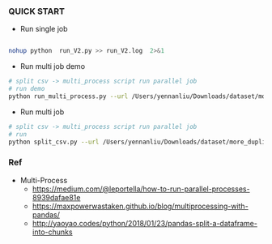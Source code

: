 ### QUICK START

- Run single job 
```bash 

nohup python  run_V2.py >> run_V2.log  2>&1 

```

- Run multi job demo

```bash 
# split csv -> multi_process script run parallel job 
# run demo
python run_multi_process.py --url /Users/yennanliu/Downloads/dataset/more_duplicated_products.csv  --script test.py --process 4  --url /Users/yennanliu/Downloads/dataset/more_duplicated_products.csv
```

- Run multi job 

```bash
# split csv -> multi_process script run parallel job 
# run 
python split_csv.py --url /Users/yennanliu/Downloads/dataset/more_duplicated_products.csv --chunk_size 10 && python run_multi_process.py 

```

### Ref 

- Multi-Process 
	- https://medium.com/@leportella/how-to-run-parallel-processes-8939dafae81e
	- https://maxpowerwastaken.github.io/blog/multiprocessing-with-pandas/
	- http://yaoyao.codes/python/2018/01/23/pandas-split-a-dataframe-into-chunks